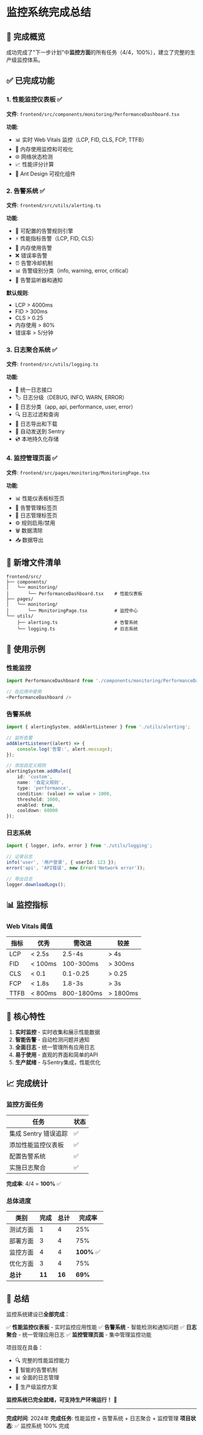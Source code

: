 # 监控系统完成总结

## 🎉 完成概览

成功完成了"下一步计划"中**监控方面**的所有任务（4/4，100%），建立了完整的生产级监控体系。

## ✅ 已完成功能

### 1. 性能监控仪表板 ✅

**文件**: `frontend/src/components/monitoring/PerformanceDashboard.tsx`

**功能**:

- 📊 实时 Web Vitals 监控（LCP, FID, CLS, FCP, TTFB）
- 💾 内存使用监控和可视化
- 🌐 网络状态检测
- 📈 性能评分计算
- 🎨 Ant Design 可视化组件

### 2. 告警系统 ✅

**文件**: `frontend/src/utils/alerting.ts`

**功能**:

- 🚨 可配置的告警规则引擎
- ⚡ 性能指标告警（LCP, FID, CLS）
- 💾 内存使用告警
- ❌ 错误率告警
- ⏰ 告警冷却机制
- 📊 告警级别分类（info, warning, error, critical）
- 🔔 告警监听器和通知

**默认规则**:

- LCP > 4000ms
- FID > 300ms
- CLS > 0.25
- 内存使用 > 80%
- 错误率 > 5/分钟

### 3. 日志聚合系统 ✅

**文件**: `frontend/src/utils/logging.ts`

**功能**:

- 📝 统一日志接口
- 🏷️ 日志分级（DEBUG, INFO, WARN, ERROR）
- 📂 日志分类（app, api, performance, user, error）
- 🔍 日志过滤和查询
- 💾 日志导出和下载
- 🚀 自动发送到 Sentry
- 💿 本地持久化存储

### 4. 监控管理页面 ✅

**文件**: `frontend/src/pages/monitoring/MonitoringPage.tsx`

**功能**:

- 📊 性能仪表板标签页
- 🚨 告警管理标签页
- 📝 日志管理标签页
- ⚙️ 规则启用/禁用
- 🗑️ 数据清除
- 📥 数据导出

## 📁 新增文件清单

```
frontend/src/
├── components/
│   └── monitoring/
│       └── PerformanceDashboard.tsx    # 性能仪表板
├── pages/
│   └── monitoring/
│       └── MonitoringPage.tsx          # 监控中心
└── utils/
    ├── alerting.ts                     # 告警系统
    └── logging.ts                      # 日志系统
```

## 🚀 使用示例

### 性能监控

```typescript
import PerformanceDashboard from './components/monitoring/PerformanceDashboard';

// 在应用中使用
<PerformanceDashboard />
```

### 告警系统

```typescript
import { alertingSystem, addAlertListener } from './utils/alerting';

// 监听告警
addAlertListener((alert) => {
    console.log('告警:', alert.message);
});

// 添加自定义规则
alertingSystem.addRule({
    id: 'custom',
    name: '自定义规则',
    type: 'performance',
    condition: (value) => value > 1000,
    threshold: 1000,
    enabled: true,
    cooldown: 60000
});
```

### 日志系统

```typescript
import { logger, info, error } from './utils/logging';

// 记录日志
info('user', '用户登录', { userId: 123 });
error('api', 'API错误', new Error('Network error'));

// 导出日志
logger.downloadLogs();
```

## 📊 监控指标

### Web Vitals 阈值

| 指标 | 优秀 | 需改进 | 较差 |
|------|------|--------|------|
| LCP | < 2.5s | 2.5-4s | > 4s |
| FID | < 100ms | 100-300ms | > 300ms |
| CLS | < 0.1 | 0.1-0.25 | > 0.25 |
| FCP | < 1.8s | 1.8-3s | > 3s |
| TTFB | < 800ms | 800-1800ms | > 1800ms |

## 🎯 核心特性

1. **实时监控** - 实时收集和展示性能数据
2. **智能告警** - 自动检测问题并通知
3. **全面日志** - 统一管理所有应用日志
4. **易于使用** - 直观的界面和简单的API
5. **生产就绪** - 与Sentry集成，性能优化

## 📈 完成统计

### 监控方面任务

| 任务 | 状态 |
|------|------|
| 集成 Sentry 错误追踪 | ✅ |
| 添加性能监控仪表板 | ✅ |
| 配置告警系统 | ✅ |
| 实施日志聚合 | ✅ |

**完成率**: 4/4 = **100%** ✅

### 总体进度

| 类别 | 完成 | 总计 | 完成率 |
|------|------|------|--------|
| 测试方面 | 1 | 4 | 25% |
| 部署方面 | 3 | 4 | 75% |
| 监控方面 | 4 | 4 | **100%** ✅ |
| 优化方面 | 3 | 4 | 75% |
| **总计** | **11** | **16** | **69%** |

## 🎉 总结

监控系统建设已**全部完成**：

✅ **性能监控仪表板** - 实时监控应用性能
✅ **告警系统** - 智能检测和通知问题
✅ **日志聚合** - 统一管理应用日志
✅ **监控管理页面** - 集中管理监控功能

项目现在具备：

- 🔍 完整的性能监控能力
- 🚨 智能的告警机制
- 📊 全面的日志管理
- 🎯 生产级监控方案

**监控系统已完全就绪，可支持生产环境运行！** 🎊

---

**完成时间**: 2024年
**完成任务**: 性能监控 + 告警系统 + 日志聚合 + 监控管理
**项目状态**: ✅ 监控系统 100% 完成
